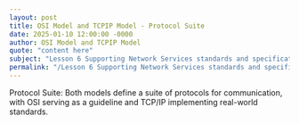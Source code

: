```yaml
---
layout: post
title: OSI Model and TCPIP Model - Protocol Suite
date: 2025-01-10 12:00:00 -0000
author: OSI Model and TCPIP Model
quote: "content here"
subject: "Lesson 6 Supporting Network Services standards and specifications"
permalink: "/Lesson 6 Supporting Network Services standards and specifications/OSI Model and TCPIP Model/OSI Model and TCPIP Model - Protocol Suite"
---
```


Protocol Suite: Both models define a suite of protocols for communication, with OSI serving as a guideline and TCP/IP implementing real-world standards.
